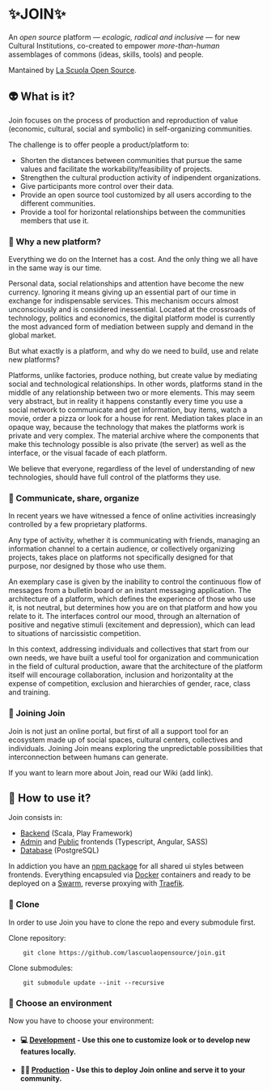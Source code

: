 # ✨JOIN✨

An <em>open source</em> platform  — <em>ecologic, radical and inclusive</em> — for new Cultural Institutions, co-created to empower <em>more-than-human</em> assemblages of commons (ideas, skills, tools) and people.

Mantained by [La Scuola Open Source](lascuolaopensource.xyz). 

## 👽 What is it? 

Join focuses on the process of production and reproduction of value (economic, cultural, social and symbolic) in self-organizing communities. 

The challenge is to offer people a product/platform to:
- Shorten the distances between communities that pursue the same values and facilitate the workability/feasibility of projects.
- Strengthen the cultural production activity of indipendent organizations.
- Give participants more control over their data. 
- Provide an open source tool customized by all users according to the different communities.
- Provide a tool for horizontal relationships between the communities members that use it.

### 🌟 Why a new platform?

Everything we do on the Internet has a cost.
And the only thing we all have in the same way is our time.

Personal data, social relationships and attention have become the new currency.
Ignoring it means giving up an essential part of our time in exchange for indispensable services.
This mechanism occurs almost unconsciously and is considered inessential.
Located at the crossroads of technology, politics and economics, the digital platform model is currently the most advanced form of mediation between supply and demand in the global market.

But what exactly is a platform, and why do we need to build, use and relate new platforms?

Platforms, unlike factories, produce nothing, but create value by mediating social and technological relationships. In other words, platforms stand in the middle of any relationship between two or more elements.
This may seem very abstract, but in reality it happens constantly every time you use a social network to communicate and get information, buy items, watch a movie, order a pizza or look for a house for rent.
Mediation takes place in an opaque way, because the technology that makes the platforms work is private and very complex. The material archive where the components that make this technology possible is also private (the server) as well as the interface, or the visual facade of each platform.

We believe that everyone, regardless of the level of understanding of new technologies, should have full control of the platforms they use.

### 💞 Communicate, share, organize

In recent years we have witnessed a fence of online activities increasingly controlled by a few proprietary platforms.

Any type of activity, whether it is communicating with friends, managing an information channel to a certain audience, or collectively organizing projects, takes place on platforms not specifically designed for that purpose, nor designed by those who use them.

An exemplary case is given by the inability to control the continuous flow of messages from a bulletin board or an instant messaging application. The architecture of a platform, which defines the experience of those who use it, is not neutral, but determines how you are on that platform and how you relate to it. The interfaces control our mood, through an alternation of positive and negative stimuli (excitement and depression), which can lead to situations of narcissistic competition.

In this context, addressing individuals and collectives that start from our own needs, we have built a useful tool for organization and communication in the field of cultural production, aware that the architecture of the platform itself will encourage collaboration, inclusion and horizontality at the expense of competition, exclusion and hierarchies of gender, race, class and training.

### 🌈 Joining Join

Join is not just an online portal, but first of all a support tool for an ecosystem made up of social spaces, cultural centers, collectives and individuals.
Joining Join means exploring the unpredictable possibilities that interconnection between humans can generate.

If you want to learn more about Join, read our Wiki (add link).

## 🧰 How to use it?

Join consists in:

- [Backend](https://github.com/lascuolaopensource/join-backend/tree/master) (Scala, Play Framework)
- [Admin](https://github.com/lascuolaopensource/join-frontend/tree/master) and [Public](https://github.com/lascuolaopensource/join-frontend/tree/master) frontends (Typescript, Angular, SASS)
- [Database](https://hub.docker.com/_/postgres) (PostgreSQL)

In addiction you have an [npm package](https://github.com/lascuolaopensource/join-ui-shared.git) for all shared ui styles between frontends.
Everything encapsuled via [Docker](docker.com) containers and ready to be deployed on a [Swarm](https://docs.docker.com/engine/swarm/), reverse proxying with [Traefik](https://containo.us/traefik/).

### 👥 Clone

In order to use Join you have to clone the repo and every submodule first.

Clone repository:

        git clone https://github.com/lascuolaopensource/join.git
  
Clone submodules:

        git submodule update --init --recursive

### 🌱 Choose an environment

Now you have to choose your environment:

- #### 💻 [Development](https://github.com/lascuolaopensource/join/tree/master/dev) - Use this one to customize look or to develop new features locally.
- #### 💪🏾 [Production](https://github.com/lascuolaopensource/join/tree/master/prod) - Use this to deploy Join online and serve it to your community.
